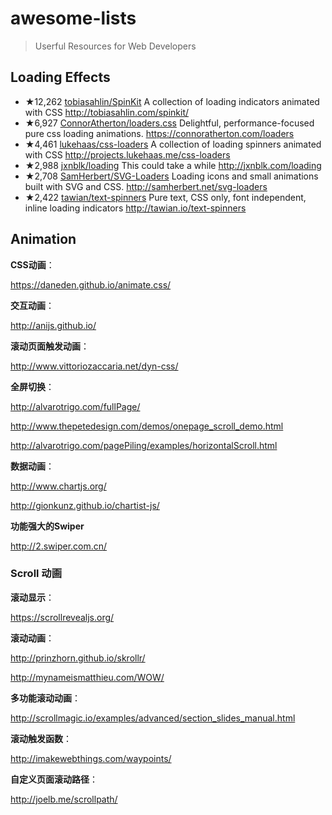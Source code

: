 # awesome-lists
> Userful Resources for Web Developers

## Loading Effects

- ★12,262 [tobiasahlin/SpinKit](https://github.com/tobiasahlin/SpinKit) A collection of loading indicators animated with CSS http://tobiasahlin.com/spinkit/
- ★6,927 [ConnorAtherton/loaders.css](https://github.com/ConnorAtherton/loaders.css) Delightful, performance-focused pure css loading animations. https://connoratherton.com/loaders 
- ★4,461 [lukehaas/css-loaders](https://github.com/lukehaas/css-loaders) A collection of loading spinners animated with CSS http://projects.lukehaas.me/css-loaders
- ★2,988 [jxnblk/loading](https://github.com/jxnblk/loading) This could take a while http://jxnblk.com/loading
- ★2,708 [SamHerbert/SVG-Loaders](https://github.com/SamHerbert/SVG-Loaders) Loading icons and small animations built with SVG and CSS. http://samherbert.net/svg-loaders
- ★2,422 [tawian/text-spinners](https://github.com/tawian/text-spinners) Pure text, CSS only, font independent, inline loading indicators http://tawian.io/text-spinners

## Animation

**CSS动画**：

https://daneden.github.io/animate.css/

**交互动画**：

http://anijs.github.io/

**滚动页面触发动画**：

http://www.vittoriozaccaria.net/dyn-css/

**全屏切换**：

http://alvarotrigo.com/fullPage/

http://www.thepetedesign.com/demos/onepage_scroll_demo.html

http://alvarotrigo.com/pagePiling/examples/horizontalScroll.html

**数据动画**：

http://www.chartjs.org/

http://gionkunz.github.io/chartist-js/


**功能强大的Swiper**

http://2.swiper.com.cn/

### Scroll 动画

**滚动显示**：

https://scrollrevealjs.org/                  

**滚动动画**：

http://prinzhorn.github.io/skrollr/

http://mynameismatthieu.com/WOW/

**多功能滚动动画**：

http://scrollmagic.io/examples/advanced/section_slides_manual.html

**滚动触发函数**：

http://imakewebthings.com/waypoints/

**自定义页面滚动路径**：

http://joelb.me/scrollpath/
